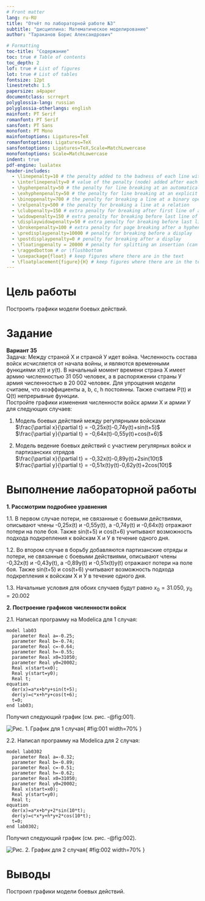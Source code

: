 ```yaml
---
# Front matter
lang: ru-RU
title: "Отчёт по лабораторной работе №3"
subtitle: "дисциплина: Математическое моделирование"
author: "Тараканов Борис Александрович"

# Formatting
toc-title: "Содержание"
toc: true # Table of contents
toc_depth: 2
lof: true # List of figures
lot: true # List of tables
fontsize: 12pt
linestretch: 1.5
papersize: a4paper
documentclass: scrreprt
polyglossia-lang: russian
polyglossia-otherlangs: english
mainfont: PT Serif
romanfont: PT Serif
sansfont: PT Sans
monofont: PT Mono
mainfontoptions: Ligatures=TeX
romanfontoptions: Ligatures=TeX
sansfontoptions: Ligatures=TeX,Scale=MatchLowercase
monofontoptions: Scale=MatchLowercase
indent: true
pdf-engine: lualatex
header-includes:
  - \linepenalty=10 # the penalty added to the badness of each line within a paragraph (no associated penalty node) Increasing the value makes tex try to have fewer lines in the paragraph.
  - \interlinepenalty=0 # value of the penalty (node) added after each line of a paragraph.
  - \hyphenpenalty=50 # the penalty for line breaking at an automatically inserted hyphen
  - \exhyphenpenalty=50 # the penalty for line breaking at an explicit hyphen
  - \binoppenalty=700 # the penalty for breaking a line at a binary operator
  - \relpenalty=500 # the penalty for breaking a line at a relation
  - \clubpenalty=150 # extra penalty for breaking after first line of a paragraph
  - \widowpenalty=150 # extra penalty for breaking before last line of a paragraph
  - \displaywidowpenalty=50 # extra penalty for breaking before last line before a display math
  - \brokenpenalty=100 # extra penalty for page breaking after a hyphenated line
  - \predisplaypenalty=10000 # penalty for breaking before a display
  - \postdisplaypenalty=0 # penalty for breaking after a display
  - \floatingpenalty = 20000 # penalty for splitting an insertion (can only be split footnote in standard LaTeX)
  - \raggedbottom # or \flushbottom
  - \usepackage{float} # keep figures where there are in the text
  - \floatplacement{figure}{H} # keep figures where there are in the text
---
```


# Цель работы

Построить графики модели боевых действий.

# Задание

**Вариант 35**  
  Задача: Между страной Х и страной У идет война. Численность состава войск
исчисляется от начала войны, и являются временными функциями
x(t) и y(t). В начальный момент времени страна Х имеет армию численностью 31 050 человек, а
в распоряжении страны У армия численностью в 20 002 человек. Для упрощения
модели считаем, что коэффициенты a, b, c, h постоянны. Также считаем
P(t) и Q(t) непрерывные функции.  
  Постройте графики изменения численности войск армии Х и армии У для
следующих случаев:

1. Модель боевых действий между регулярными войсками  
  $\frac{\partial x}{\partial t} = -0,25x(t)-0,74y(t)+sin(t+5)$  
  $\frac{\partial y}{\partial t} = -0,64x(t)-0,55y(t)+cos(t+6)$

2. Модель ведение боевых действий с участием регулярных войск и
партизанских отрядов  
  $\frac{\partial x}{\partial t} = -0,32x(t)-0,89y(t)+2sin(10t)$  
  $\frac{\partial y}{\partial t} = -0,51x(t)y(t)-0,62y(t)+2cos(10t)$

# Выполнение лабораторной работы

**1. Рассмотрим подробнее уравнения**

1.1. В первом случае потери, не связанные с боевыми действиями, описывают члены -0,25x(t) и -0,55y(t), а
-0,74y(t) и -0,64x(t) отражают потери на поле боя. Также sin(t+5) и cos(t+6) учитывают 
возможность подхода подкрепления к войскам Х и У в течение одного дня.

1.2. Во втором случае в борьбу добавляются партизанские отряды и потери, не связанные с боевыми действиями, описывают члены -0,32x(t) и -0,43y(t), а
-0,89y(t) и -0,51x(t)y(t) отражают потери на поле боя. Также sin(t+5) и cos(t+6) учитывают 
возможность подхода подкрепления к войскам Х и У в течение одного дня.  
  
1.3. Начальные условия для обоих случаев будут равно $x_{0}=31.050$, $y_{0}=20.002$

**2. Построение графиков численности войск**

2.1. Написал программу на Modelica для 1 случая:
```
model lab03
  parameter Real a=-0.25;
  parameter Real b=-0.74;  
  parameter Real c=-0.64;
  parameter Real h=-0.55;
  parameter Real x0=31050;
  parameter Real y0=20002;
  Real x(start=x0);
  Real y(start=y0);
  Real t;
equation
  der(x)=a*x+b*y+sin(t+5);
  der(y)=c*x+h*y+cos(t+6);
  t=0;
end lab03;

```
Получил следующий график (см. рис. -@fig:001).

![Рис. 1. График для 1 случая](image/1.png){ #fig:001 width=70% }

2.2. Написал программу на Modelica для 2 случая:
```
model lab0302
  parameter Real a=-0.32;
  parameter Real b=-0.89;  
  parameter Real c=-0.51;
  parameter Real h=-0.62;
  parameter Real x0=31050;
  parameter Real y0=20002;
  Real x(start=x0);
  Real y(start=y0);
  Real t;
equation
  der(x)=a*x+b*y+2*sin(10*t);
  der(y)=c*x*y+h*y+2*cos(10*t);
  t=0;
end lab0302;
```
Получил следующий график (см. рис. -@fig:002).

![Рис. 2. График для 2 случая](image/2.png){ #fig:002 width=70% }

# Выводы

Построил графики модели боевых действий.
